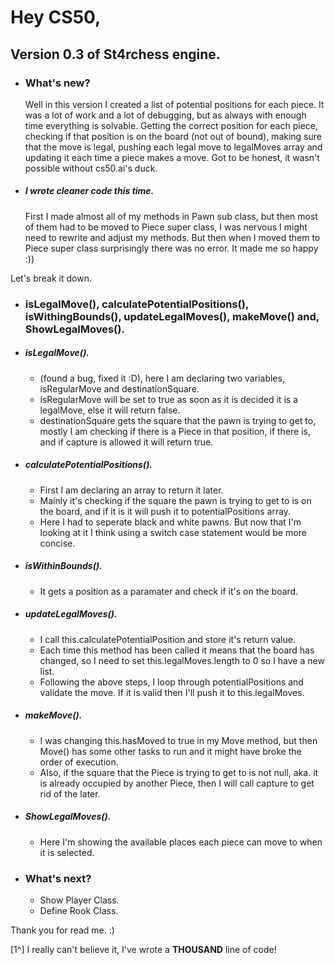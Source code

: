 # Hey CS50,

## Version 0.3 of St4rchess engine.

- ### What's new?
	Well in this version I created a list of potential positions for each piece. It was a lot of work and a lot of debugging, but as always with enough time everything is solvable.
	Getting the correct position for each piece, checking if that position is on the board (not out of bound), making sure that the move is legal, pushing each legal move to legalMoves array and updating it each time a piece makes a move.
	Got to be honest, it wasn't possible without cs50.ai's duck.

- ##### I wrote cleaner code this time.
	First I made almost all of my methods in Pawn sub class, but then most of them had to be moved to Piece super class, I was nervous I might need to rewrite and adjust my methods. But then when I moved them to Piece super class surprisingly there was no error.
	It made me so happy :))

Let's break it down.
- ### isLegalMove(), calculatePotentialPositions(), isWithingBounds(), updateLegalMoves(), makeMove() and, ShowLegalMoves().
- ##### isLegalMove().
	- (found a bug, fixed it :D), here I am declaring two variables, isRegularMove and destinationSquare.
	- isRegularMove will be set to true as soon as it is decided it is a legalMove, else it will return false.
	- destinationSquare gets the square that the pawn is trying to get to, mostly I am checking if there is a Piece in that position, if there is, and if capture is allowed it will return true.
- ##### calculatePotentialPositions().
	- First I am declaring an array to return it later.
	- Mainly it's checking if the square the pawn is trying to get to is on the board, and if it is it will push it to potentialPositions array.
	- Here I had to seperate black and white pawns. But now that I'm looking at it I think using a switch case statement would be more concise.
- ##### isWithinBounds().
	- It gets a position as a paramater and check if it's on the board.
- ##### updateLegalMoves().
	- I call this.calculatePotentialPosition and store it's return value.
	- Each time this method has been called it means that the board has changed, so I need to set this.legalMoves.length to 0 so I have a new list.
	- Following the above steps, I loop through potentialPositions and validate the move. If it is valid then I'll push it to this.legalMoves.
- ##### makeMove().
	- I was changing this.hasMoved to true in my Move method, but then Move() has some other tasks to run and it might have broke the order of execution.
	- Also, if the square that the Piece is trying to get to is not null, aka. it is already occupied by another Piece, then I will call capture to get rid of the later.
- ##### ShowLegalMoves().
	- Here I'm showing the available places each piece can move to when it is selected.

- ### What's next?
	- Show Player Class.
	- Define Rook Class.

Thank you for read me. :)

[1^] I really can't believe it, I've wrote a **THOUSAND** line of code!